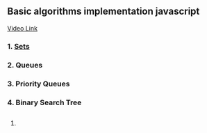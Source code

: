 ## Basic algorithms implementation javascript
[Video Link](https://www.youtube.com/watch?v=t2CEgPsws3U) 
### 1. [Sets](https://github.com/shahidcodes/freecodecamp-ds-and-algorithms.js/blob/master/sets.md)
### 2. Queues
### 3. Priority Queues
### 4. Binary Search Tree

 1. ##

<!--stackedit_data:
eyJoaXN0b3J5IjpbMTYxMzg0NDU2N119
-->